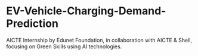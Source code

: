 # EV-Vehicle-Charging-Demand-Prediction
AICTE Internship by Edunet Foundation, in
collaboration with AICTE & Shell, focusing on Green Skills using AI technologies.
